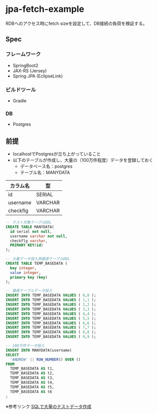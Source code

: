 # jpa-fetch-example

RDBへのアクセス時にfetch sizeを設定して、DB接続の負荷を検証する。

## Spec

### フレームワーク

- SpringBoot2
- JAX-RS (Jersey)
- Spring JPA (EclipseLink)

### ビルドツール

- Gradle

### DB

- Postgres

## 前提

- localhostでPostgresが立ち上がっていること
- 以下のテーブルが作成し、大量の（100万件程度）データを登録しておく
    - データベース名：postgres
    - テーブル名：MANYDATA

| カラム名 | 型 |
| - | - |
| id | SERIAL |
| username | VARCHAR |
| checkflg | VARCHAR |

```sql
-- テスト対象テーブルDDL
CREATE TABLE MANYDATA(
  id serial not null,
  username varchar not null,
  checkflg varchar,
  PRIMARY KEY(id)
);
```

```sql
-- 大量データ投入用基底テーブルDDL
CREATE TABLE TEMP_BASEDATA (
  key integer,
  value integer,
  primary key (key)
);

-- 基底テーブルデータ投入
INSERT INTO TEMP_BASEDATA VALUES ( 0,0 );
INSERT INTO TEMP_BASEDATA VALUES ( 1,1 );
INSERT INTO TEMP_BASEDATA VALUES ( 2,2 );
INSERT INTO TEMP_BASEDATA VALUES ( 3,3 );
INSERT INTO TEMP_BASEDATA VALUES ( 4,4 );
INSERT INTO TEMP_BASEDATA VALUES ( 5,5 );
INSERT INTO TEMP_BASEDATA VALUES ( 6,6 );
INSERT INTO TEMP_BASEDATA VALUES ( 7,7 );
INSERT INTO TEMP_BASEDATA VALUES ( 8,8 );
INSERT INTO TEMP_BASEDATA VALUES ( 9,9 );

-- 100万件データ投入
INSERT INTO MANYDATA(username)
SELECT
  'ANDREW' || ROW_NUMBER() OVER ()
FROM
  TEMP_BASEDATA AS t1,
  TEMP_BASEDATA AS t2,
  TEMP_BASEDATA AS t3,
  TEMP_BASEDATA AS t4,
  TEMP_BASEDATA AS t5,
  TEMP_BASEDATA AS t6
;
```

※参考リンク [SQLで大量のテストデータ作成](https://qiita.com/cobot00/items/8d59e0734314a88d74c7)
